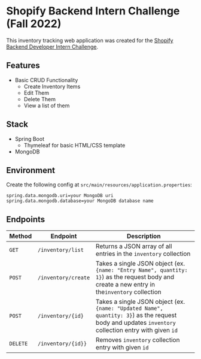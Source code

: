 # Shopify Backend Intern Challenge (Fall 2022)
This inventory tracking web application was created for the [Shopify Backend Developer Intern Challenge](https://docs.google.com/document/d/1PoxpoaJymXmFB3iCMhGL6js-ibht7GO_DkCF2elCySU/edit?usp=sharing).

## Features
- Basic CRUD Functionality
  - Create Inventory Items
  - Edit Them
  - Delete Them
  - View a list of them

## Stack
- Spring Boot
  - Thymeleaf for basic HTML/CSS template
- MongoDB

## Environment
Create the following config at `src/main/resources/application.properties`:
```
spring.data.mongodb.uri=your MongoDB uri
spring.data.mongodb.database=your MongoDB database name
```

## Endpoints

| Method   | Endpoint             | Description                                                                                                                                         |
|----------|----------------------|-----------------------------------------------------------------------------------------------------------------------------------------------------|
| `GET`    | `/inventory/list`    | Returns a JSON array of all entries in the `inventory` collection                                                                                   |
| `POST`   | `/inventory/create` | Takes a single JSON object (ex. `{name: "Entry Name", quantity: 1}`) as the request body and create a new entry in the`inventory` collection        |
| `POST`   | `/inventory/{id}`    | Takes a single JSON object (ex. `{name: "Updated Name", quantity: 3}`) as the request body and updates `inventory` collection entry with given `id` |
| `DELETE` | `/inventory/{id}}`   | Removes `inventory` collection entry with given `id`                                                               |


